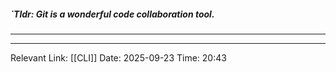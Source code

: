 ##### `Tldr: Git is a wonderful code collaboration tool.
---


---
Relevant Link: [[CLI]]
Date: 2025-09-23 
Time: 20:43